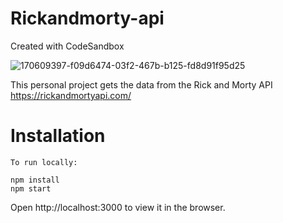 # Rickandmorty-api
Created with CodeSandbox

![170609397-f09d6474-03f2-467b-b125-fd8d91f95d25](https://user-images.githubusercontent.com/33332730/182243986-3a0ce453-0c3a-41e2-9a8e-7c1a5766396c.png)

This personal project gets the data from the Rick and Morty API https://rickandmortyapi.com/

# Installation
```
To run locally:

npm install
npm start
```
Open http://localhost:3000 to view it in the browser.

